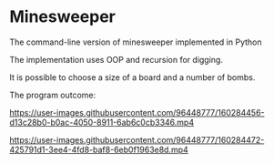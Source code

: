 # Minesweeper
The command-line version of minesweeper implemented in Python

The implementation uses OOP and recursion for digging.

It is possible to choose a size of a board and a number of bombs.

The program outcome:

https://user-images.githubusercontent.com/96448777/160284456-d13c28b0-b0ac-4050-8911-6ab6c0cb3346.mp4

https://user-images.githubusercontent.com/96448777/160284472-425791d1-3ee4-4fd8-baf8-6eb0f1963e8d.mp4

